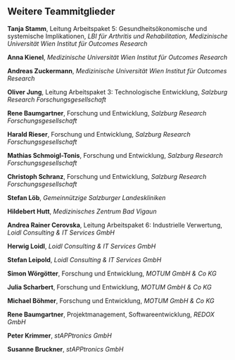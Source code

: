 ## Weitere Teammitglieder

**Tanja Stamm**, Leitung Arbeitspaket 5: Gesundheitsökonomische und systemische Implikationen, *LBI für Arthritis und Rehabilitation, Medizinische Universität Wien Institut für Outcomes Research*

**Anna Kienel**, *Medizinische Universität Wien Institut für Outcomes Research*

**Andreas Zuckermann**, *Medizinische Universität Wien Institut für Outcomes Research*

**Oliver Jung**, Leitung Arbeitspaket 3: Technologische Entwicklung, *Salzburg Research Forschungsgesellschaft*

**Rene Baumgartner**, Forschung und Entwicklung, *Salzburg Research Forschungsgesellschaft*

**Harald Rieser**, Forschung und Entwicklung, *Salzburg Research Forschungsgesellschaft*

**Mathias Schmoigl-Tonis**, Forschung und Entwicklung, *Salzburg Research Forschungsgesellschaft*

**Christoph Schranz**, Forschung und Entwicklung, *Salzburg Research Forschungsgesellschaft*

**Stefan Löb**, *Gemeinnützige Salzburger Landeskliniken*

**Hildebert Hutt**, *Medizinisches Zentrum Bad Vigaun*

**Andrea Rainer Cerovska**, Leitung Arbeitspaket 6: Industrielle Verwertung, *Loidl Consulting & IT Services GmbH*

**Herwig Loidl**, *Loidl Consulting & IT Services GmbH*

**Stefan Leipold**, *Loidl Consulting & IT Services GmbH*

**Simon Wörgötter**, Forschung und Entwicklung, *MOTUM GmbH & Co KG*

**Julia Scharbert**, Forschung und Entwicklung, *MOTUM GmbH & Co KG*

**Michael Böhmer**, Forschung und Entwicklung, *MOTUM GmbH & Co KG*

**Rene Baumgartner**, Projektmanagement, Softwareentwicklung, *REDOX GmbH*

**Peter Krimmer**, *stAPPtronics GmbH*

**Susanne Bruckner**, *stAPPtronics GmbH*